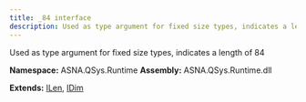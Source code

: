 ```yaml
---
title: _84 interface
description: Used as type argument for fixed size types, indicates a length of 84 
---
```


Used as type argument for fixed size types, indicates a length of 84 

**Namespace:** ASNA.QSys.Runtime
**Assembly:** ASNA.QSys.Runtime.dll

**Extends:** [ILen](/reference/runtime/qsys-runtime/i-len.html), [IDim](/reference/runtime/qsys-runtime/i-dim.html)
<br>
<br>
